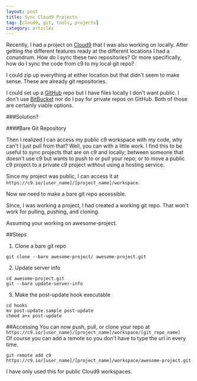 ```yaml
---
layout: post
title: Sync Cloud9 Projects
tag: [cloud9, git, tools, projects]
category: articles
---
```


Recently, I had a project on [Cloud9](https://c9.io) that I was also working on locally. After getting the different features ready at the different locations I had a conundrum. How do I sync these two repositories? Or more specifically, how do I sync the code from c9 to my local git repo?  

I could zip up everything at either location but that didn't seem to make sense. These are already git repositories.  

I could set up a [GitHub](https://github.com) repo but I have files locally I don't want public. I don't use [BitBucket](http://bitbucket.com) nor do I pay for private repos on GitHub. Both of those are certainly viable options.  

###Solution?

####Bare Git Repository  

Then I realized I can access my public c9 workspace with my code, why can't I just pull from that? Well, you can with a little work. I find this to be useful to sync projects that are on c9 and locally; between someone that doesn't use c9 but wants to push to or pull your repo; or to move a public c9 project to a private c9 project without using a hosting service.

Since my project was public, I can access it at `https://c9.io/[user_name]/[project_name]/workspace`.  

Now we need to make a bare git repo accessible.

Since, I was working a project, I had created a working git repo. That won't work for pulling, pushing, and cloning.  

Assuming your working on awesome-project.

##Steps
1. Clone a bare git repo  

`git clone --bare awesome-project/ awesome-project.git`

2. Update server info

`cd awesome-project.git`   
`git --bare update-server-info`

3. Make the post-update hook executable

`cd hooks`  
`mv post-update.sample post-update`  
`chmod a+x post-update`

##Accessing
You can now push, pull, or clone your repo at `https://c9.io/[user_name]/[project_name]/workspace/[git_repo_name]`  
Of course you can add a remote so you don't have to type the url in every time.

`git remote add c9 https://c9.io/[user_name]/[project_name]/workspace/awesome-project.git`

I have only used this for public Cloud9 workspaces.
